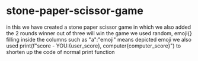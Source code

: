 # stone-paper-scissor-game
in this we have created a stone paper scissor game in which we also added the 2 rounds winner out of three will win the game 
we used random, emoji{} filling inside the columns such as "a":"emoji" means depicted emoji
we also used print(f"score - YOU:{user_score}, computer{computer_score}") to shorten up the code of normal print function
